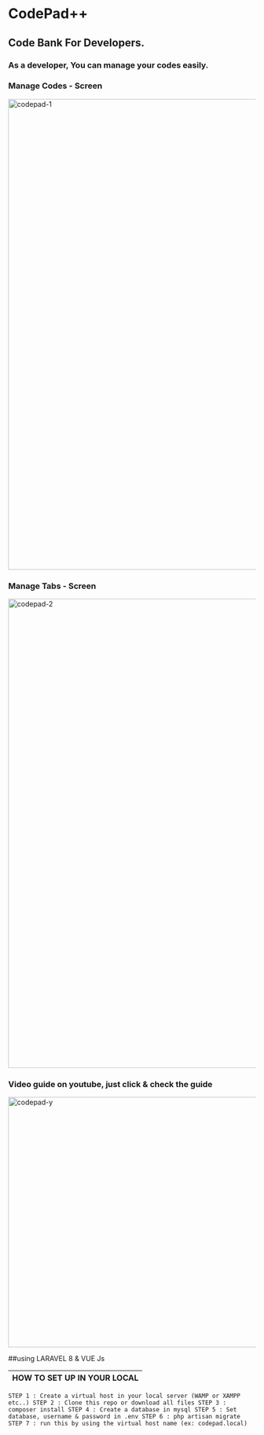# CodePad++

## Code Bank For Developers.
### As a developer, You can manage your codes easily.

### Manage Codes - Screen
<img width="959" alt="codepad-1" src="https://user-images.githubusercontent.com/24665327/113599046-ae932000-965b-11eb-8a96-c10e26b4a2c2.png">

### Manage Tabs - Screen
<img width="956" alt="codepad-2" src="https://user-images.githubusercontent.com/24665327/113599174-e0a48200-965b-11eb-9a76-69376b1cbed4.png">

### Video guide on youtube, just click & check the guide
<img width="510" alt="codepad-y" src="https://user-images.githubusercontent.com/24665327/113602047-bf459500-965f-11eb-97e5-41f0ed50570f.png">


##using LARAVEL 8 & VUE Js


|HOW TO SET UP IN YOUR LOCAL
|------------------------------------------------------------
`
STEP 1 : Create a virtual host in your local server (WAMP or XAMPP etc..)
STEP 2 : Clone this repo or download all files
STEP 3 : composer install
STEP 4 : Create a database in mysql
STEP 5 : Set database, username & password in .env
STEP 6 : php artisan migrate
STEP 7 : run this by using the virtual host name (ex: codepad.local)
`

